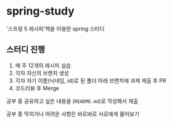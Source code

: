 # spring-study
'스프링 5 레시피'책을 이용한 spring 스터디

## 스터디 진행

1. 매 주 12개의 레시피 실습
2. 각자 자신의 브랜치 생성
3. 각자 자기 이름(닉네임, id)로 된 폴더 아래 브랜치에 과제 제출 후 PR
4. 코드리뷰 후 Merge

공부 중 공유하고 싶은 내용을 (`README.md`)로 작성해서 제출

공부 중 막히거나 어려운 사항은 바로바로 서로에게 물어보기
